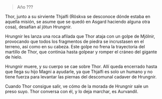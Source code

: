 > Año ???

Thor, junto a su sirviente Thjalfi (Röskva se desconoce dónde estaba en aquella misión, se asume que se quedó en Asgard haciendo alguna otra cosa), desafían al jötun Hrungnir.

Hrungnir les lanza una roca afilada que Thor ataja con un golpe de Mjölnir, provocando que todos los fragmentos de piedra se incrustasen en el terreno, así como en su cabeza. Este golpe no frena la trayectoria del martillo de Thor, que continúa hasta golpear y romper el cráneo del gigante de hielo.

Hrungnir muere, y su cuerpo se cae sobre Thor. Allí queda encerrado hasta que llega su hijo Magni a ayudarle, ya que Thjalfi es solo un humano y no tiene fuerza para levantar las piernas del descomunal cadaver de Hrungnir.

Cuando Thor consigue salir, ve cómo de la morada de Hrungnir sale un preso suyo. Thor conversa con él, y lo deja marchar, es Aurvandil.